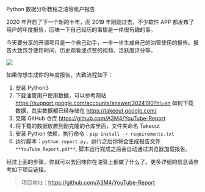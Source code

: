 Python 数据分析教程之油管账户报告

2020 年开启了下一个新的十年，而 2019 年刚刚过去，不少软件 APP 都发布了用户的年度报告，回味一下自己经历的事情是一件很有趣的事。

今天要分享的开源项目是一个自己动手，一步一步生成自己的油管使用的报告。报告大致包含使用时间、历史观看或点赞的视频、活跃度评分等。

![](https://i.ibb.co/H255wkD/You-Tube-Report-1.png)

如果你想生成你的年度报告，大致流程如下：

1. 安装 Python3
2. 下载油管用户使用数据，可以参考网站  https://support.google.com/accounts/answer/3024190?hl=en 如何下载数据，其实数据都已经存储在 https://takeout.google.com/ 
3. 克隆 GitHub 仓库 https://github.com/A3M4/YouTube-Report
4. 将下载的数据放置到刚克隆的仓库里面，文件夹命名 Takeout 
5. 安装 Python 依赖，执行命令：`pip install -r requirements.txt`
6. 运行脚本：`python report.py`，运行之后你将会生成报告文件 `**YouTube_Report.pdf**`, 脚本运行完成之后会自动通过浏览器加载报告。

经过上面的步骤，你就可以去回味你在油管上都做了什么了。更多详细的信息请参考如下项目链接。

> 项目地址：https://github.com/A3M4/YouTube-Report